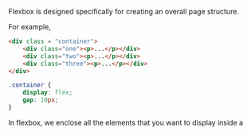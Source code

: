 Flexbox is designed specifically for creating an overall page structure.

For example,
```html
<div class = "container">
	<div class="one"><p>...</p></div>
	<div class="two"><p>...</p></div>
	<div class="three"><p>...</p></div>
</div>
```

```css
.container {
	display: flex;
	gap: 10px;
}
```

In flexbox, we enclose all the elements that you want to display inside a